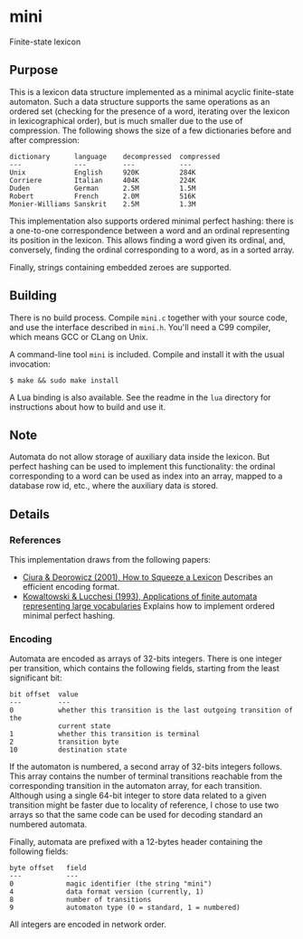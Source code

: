 # mini

Finite-state lexicon

## Purpose

This is a lexicon data structure implemented as a minimal acyclic finite-state
automaton. Such a data structure supports the same operations as an ordered set
(checking for the presence of a word, iterating over the lexicon in
lexicographical order), but is much smaller due to the use of compression. The
following shows the size of a few dictionaries before and after compression:

    dictionary      language    decompressed  compressed
    ---             ---         ---           ---
    Unix            English     920K          284K
    Corriere        Italian     404K          224K
    Duden           German      2.5M          1.5M
    Robert          French      2.0M          516K
    Monier-Williams Sanskrit    2.5M          1.3M

This implementation also supports ordered minimal perfect hashing: there is a
one-to-one correspondence between a word and an ordinal representing its
position in the lexicon. This allows finding a word given its ordinal, and,
conversely, finding the ordinal corresponding to a word, as in a sorted array.

Finally, strings containing embedded zeroes are supported.

## Building

There is no build process. Compile `mini.c` together with your source code, and
use the interface described in `mini.h`. You'll need a C99 compiler, which means
GCC or CLang on Unix.

A command-line tool `mini` is included. Compile and install it with the usual
invocation:

    $ make && sudo make install

A Lua binding is also available. See the readme in the `lua` directory for
instructions about how to build and use it.

## Note

Automata do not allow storage of auxiliary data inside the lexicon. But perfect
hashing can be used to implement this functionality: the ordinal corresponding
to a word can be used as index into an array, mapped to a database row id, etc.,
where the auxiliary data is stored.

## Details

### References

This implementation draws from the following papers:

* [Ciura & Deorowicz (2001), How to Squeeze a Lexicon](http://citeseerx.ist.psu.edu/viewdoc/download?doi=10.1.1.35.6055&rep=rep1&type=pdf)
  Describes an efficient encoding format.
* [Kowaltowski & Lucchesi (1993), Applications of finite automata representing large vocabularies](http://citeseerx.ist.psu.edu/viewdoc/download?doi=10.1.1.56.5272&rep=rep1&type=pdf)
  Explains how to implement ordered minimal perfect hashing.

### Encoding

Automata are encoded as arrays of 32-bits integers. There is one integer per
transition, which contains the following fields, starting from the least
significant bit:

    bit offset  value
    ---         ---
    0           whether this transition is the last outgoing transition of the
                current state
    1           whether this transition is terminal
    2           transition byte
    10          destination state

If the automaton is numbered, a second array of 32-bits integers follows. This
array contains the number of terminal transitions reachable from the
corresponding transition in the automaton array, for each transition. Although
using a single 64-bit integer to store data related to a given transition might
be faster due to locality of reference, I chose to use two arrays so that the
same code can be used for decoding standard an numbered automata.

Finally, automata are prefixed with a 12-bytes header containing the following
fields:

    byte offset   field
    ---           ---
    0             magic identifier (the string "mini")
    4             data format version (currently, 1)
    8             number of transitions
    9             automaton type (0 = standard, 1 = numbered)

All integers are encoded in network order.
